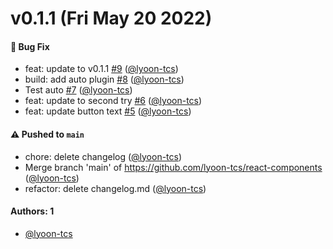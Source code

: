 # v0.1.1 (Fri May 20 2022)

#### 🐛 Bug Fix

- feat: update to v0.1.1 [#9](https://github.com/lyoon-tcs/react-components/pull/9) ([@lyoon-tcs](https://github.com/lyoon-tcs))
- build: add auto plugin [#8](https://github.com/lyoon-tcs/react-components/pull/8) ([@lyoon-tcs](https://github.com/lyoon-tcs))
- Test auto [#7](https://github.com/lyoon-tcs/react-components/pull/7) ([@lyoon-tcs](https://github.com/lyoon-tcs))
- feat: update to second try [#6](https://github.com/lyoon-tcs/react-components/pull/6) ([@lyoon-tcs](https://github.com/lyoon-tcs))
- feat: update button text [#5](https://github.com/lyoon-tcs/react-components/pull/5) ([@lyoon-tcs](https://github.com/lyoon-tcs))

#### ⚠️ Pushed to `main`

- chore: delete changelog ([@lyoon-tcs](https://github.com/lyoon-tcs))
- Merge branch 'main' of https://github.com/lyoon-tcs/react-components ([@lyoon-tcs](https://github.com/lyoon-tcs))
- refactor: delete changelog.md ([@lyoon-tcs](https://github.com/lyoon-tcs))

#### Authors: 1

- [@lyoon-tcs](https://github.com/lyoon-tcs)
